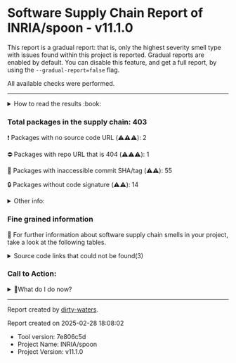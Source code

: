 
# Software Supply Chain Report of INRIA/spoon - v11.1.0


This report is a gradual report: that is, only the highest severity smell type with issues found within this project is reported.
Gradual reports are enabled by default. You can disable this feature, and get a full report, by using the `--gradual-report=false` flag.

All available checks were performed.

---


<details>
    <summary>How to read the results :book: </summary>
    
 Dirty-waters has analyzed your project dependencies and found different categories for each of them:

    
 - ⚠️⚠️⚠️ : high severity 

    
 - ⚠️⚠️: medium severity 

    
 - ⚠️: low severity 

</details>
        

 ### Total packages in the supply chain: 403


:heavy_exclamation_mark: Packages with no source code URL (⚠️⚠️⚠️): 2

:no_entry: Packages with repo URL that is 404 (⚠️⚠️⚠️): 1

:wrench: Packages with inaccessible commit SHA/tag (⚠️⚠️): 55

:lock: Packages without code signature (⚠️⚠️): 14


<details>
    <summary>Other info:</summary>
    
- Source code repo is not hosted on GitHub:  87

    This could be due, for example, to the package being hosted on a different platform.

    This does not mean that the source code URL is invalid.

    However, for non-GitHub repositories, not all checks can currently be performed.

|   index | package_name                                                       | github_url                                                                               | command         |
|--------:|:-------------------------------------------------------------------|:-----------------------------------------------------------------------------------------|:----------------|
|       1 | org.ow2.asm:asm@9.6                                                | https://gitlab.ow2.org/asm/asm/                                                          | resolve-plugins |
|       2 | org.eclipse.aether:aether-spi@1.0.0.v20140518                      | http://git.eclipse.org/c/aether/aether-core.git/tree/aether-spi/                         | resolve-plugins |
|       3 | org.eclipse.aether:aether-impl@1.0.0.v20140518                     | http://git.eclipse.org/c/aether/aether-core.git/tree/aether-impl/                        | resolve-plugins |
|       4 | org.eclipse.aether:aether-api@1.0.0.v20140518                      | http://git.eclipse.org/c/aether/aether-core.git/tree/aether-api/                         | resolve-plugins |
|       5 | org.eclipse.sisu:org.eclipse.sisu.plexus@0.3.5                     | http://git.eclipse.org/c/sisu/org.eclipse.sisu.plexus.git/tree/org.eclipse.sisu.plexus/  | resolve-plugins |
|       6 | javax.annotation:javax.annotation-api@1.2                          | http://java.net/projects/glassfish/sources/svn/show/tags/javax.annotation-api-1.2        | resolve-plugins |
|       7 | org.eclipse.sisu:org.eclipse.sisu.inject@0.3.5                     | http://git.eclipse.org/c/sisu/org.eclipse.sisu.inject.git/tree/org.eclipse.sisu.inject/  | resolve-plugins |
|       8 | javax.inject:javax.inject@1                                        | http://code.google.com/p/atinject/source/checkout                                        | resolve         |
|       9 | aopalliance:aopalliance@1.0                                        | null object or invalid expression                                                        | resolve-plugins |
|      10 | com.google.guava:guava@16.0.1                                      | http://code.google.com/p/guava-libraries/source/browse/guava                             | resolve-plugins |
|      11 | org.sonatype.plexus:plexus-sec-dispatcher@1.3                      | No_repo_info_found                                                                       | resolve-plugins |
|      12 | org.sonatype.plexus:plexus-cipher@1.4                              | No_repo_info_found                                                                       | resolve-plugins |
|      13 | org.eclipse.aether:aether-util@1.0.0.v20140518                     | http://git.eclipse.org/c/aether/aether-core.git/tree/aether-util/                        | resolve-plugins |
|      14 | commons-io:commons-io@2.6                                          | https://git-wip-us.apache.org/repos/asf?p=commons-io.git                                 | resolve-plugins |
|      15 | org.apache.commons:commons-compress@1.20                           | https://gitbox.apache.org/repos/asf?p=commons-compress.git                               | resolve-plugins |
|      16 | org.tukaani:xz@1.9                                                 | https://git.tukaani.org/?p=xz-java.git                                                   | resolve-plugins |
|      17 | org.codehaus.plexus:plexus-i18n@1.0-beta-10                        | http://fisheye.codehaus.org/browse/plexus/plexus-components/tags/plexus-i18n-1.0-beta-10 | resolve-plugins |
|      18 | org.apache.xbean:xbean-reflect@3.7                                 | http://svn.apache.org/viewvc/geronimo/xbean/tags/xbean-3.7/xbean-reflect                 | resolve-plugins |
|      19 | com.google.collections:google-collections@1.0                      | http://code.google.com/p/google-collections/source/browse/                               | resolve-plugins |
|      20 | org.apache.commons:commons-lang3@3.8.1                             | https://git-wip-us.apache.org/repos/asf?p=commons-lang.git                               | resolve-plugins |
|      21 | org.apache.commons:commons-text@1.3                                | https://git-wip-us.apache.org/repos/asf?p=commons-text.git                               | resolve-plugins |
|      22 | commons-logging:commons-logging@1.2                                | http://svn.apache.org/repos/asf/commons/proper/logging/trunk                             | resolve-plugins |
|      23 | commons-codec:commons-codec@1.11                                   | http://svn.apache.org/viewvc/commons/proper/codec/trunk                                  | resolve-plugins |
|      24 | org.apache.velocity:velocity@1.7                                   | http://svn.apache.org/viewvc/velocity/engine/trunk                                       | resolve-plugins |
|      25 | commons-lang:commons-lang@2.4                                      | http://svn.apache.org/viewvc/commons/proper/lang/trunk                                   | resolve-plugins |
|      26 | org.apache.velocity:velocity-tools@2.0                             | http://svn.apache.org/repos/asf/velocity/tools/trunk                                     | resolve-plugins |
|      27 | commons-beanutils:commons-beanutils@1.7.0                          | null object or invalid expression                                                        | resolve-plugins |
|      28 | commons-digester:commons-digester@1.8                              | http://svn.apache.org/repos/asf/jakarta/commons/proper/digester/trunk                    | resolve-plugins |
|      29 | commons-chain:commons-chain@1.1                                    | http://svn.apache.org/viewcvs.cgi                                                        | resolve-plugins |
|      30 | dom4j:dom4j@1.1                                                    | null object or invalid expression                                                        | resolve-plugins |
|      31 | oro:oro@2.0.8                                                      | null object or invalid expression                                                        | resolve-plugins |
|      32 | commons-collections:commons-collections@3.2.2                      | http://svn.apache.org/viewvc/commons/proper/collections/trunk                            | resolve-plugins |
|      33 | javax.servlet:javax.servlet-api@3.1.0                              | http://java.net/projects/glassfish/sources/svn/show/tags/javax.servlet-api-3.1.0         | resolve-plugins |
|      34 | org.apache.commons:commons-lang3@3.14.0                            | https://gitbox.apache.org/repos/asf?p=commons-lang.git                                   | resolve-plugins |
|      35 | org.apache.commons:commons-text@1.11.0                             | https://gitbox.apache.org/repos/asf?p=commons-text.git                                   | resolve-plugins |
|      36 | org.eclipse.jgit:org.eclipse.jgit@5.13.3.202401111512-r            | https://git.eclipse.org/r/plugins/gitiles/jgit/jgit/org.eclipse.jgit                     | resolve-plugins |
|      37 | org.eclipse.jgit:org.eclipse.jgit.ssh.apache@5.13.3.202401111512-r | https://git.eclipse.org/r/plugins/gitiles/jgit/jgit/org.eclipse.jgit.ssh.apache          | resolve-plugins |
|      38 | commons-io:commons-io@2.11.0                                       | https://gitbox.apache.org/repos/asf?p=commons-io.git                                     | resolve-plugins |
|      39 | com.google.code.findbugs:jsr305@2.0.0                              | http://findbugs.googlecode.com/svn/trunk/                                                | resolve-plugins |
|      40 | org.ow2.asm:asm@5.0.3                                              | http://svn.forge.objectweb.org/cgi-bin/viewcvs.cgi/asm/trunk/asm/                        | resolve-plugins |
|      41 | org.ow2.asm:asm-commons@5.0.3                                      | http://svn.forge.objectweb.org/cgi-bin/viewcvs.cgi/asm/trunk/asm-commons/                | resolve-plugins |
|      42 | org.ow2.asm:asm-tree@5.0.3                                         | http://svn.forge.objectweb.org/cgi-bin/viewcvs.cgi/asm/trunk/asm-tree/                   | resolve-plugins |
|      43 | commons-lang:commons-lang@1.0                                      | null object or invalid expression                                                        | resolve-plugins |
|      44 | de.tototec:de.tototec.cmdoption@0.2.0                              | http://cmdoption.tototec.de/svn/cmdoption                                                | resolve-plugins |
|      45 | org.apache.commons:commons-text@1.12.0                             | https://gitbox.apache.org/repos/asf?p=commons-text.git                                   | resolve-plugins |
|      46 | commons-io:commons-io@2.15.1                                       | https://gitbox.apache.org/repos/asf?p=commons-io.git                                     | resolve-plugins |
|      47 | org.apache.commons:commons-compress@1.26.1                         | https://gitbox.apache.org/repos/asf?p=commons-compress.git                               | resolve-plugins |
|      48 | org.ow2.asm:asm@9.7                                                | https://gitlab.ow2.org/asm/asm/                                                          | resolve-plugins |
|      49 | org.sonatype.plexus:plexus-build-api@0.0.7                         | http://svn.sonatype.org/spice/tags/plexus-build-api-0.0.7                                | resolve-plugins |
|      50 | org.apache.velocity:velocity-engine-core@2.4                       | https://gitbox.apache.org/repos/asf?p=velocity-engine.git/velocity-engine-core           | resolve-plugins |
|      51 | org.apache.velocity.tools:velocity-tools-generic@3.1               | https://gitbox.apache.org/repos/asf?p=velocity-tools.git/velocity-tools-generic          | resolve-plugins |
|      52 | commons-beanutils:commons-beanutils@1.9.4                          | http://svn.apache.org/viewvc/commons/proper/beanutils/tags/BEANUTILS_1_9_3_RC3           | resolve-plugins |
|      53 | org.apache.commons:commons-digester3@3.2                           | http://svn.apache.org/viewvc/commons/proper/digester/tags/DIGESTER3_3_2_RC2              | resolve-plugins |
|      54 | org.apache.commons:commons-lang3@3.17.0                            | https://gitbox.apache.org/repos/asf?p=commons-lang.git                                   | resolve-plugins |
|      55 | org.apache.commons:commons-compress@1.26.2                         | https://gitbox.apache.org/repos/asf?p=commons-compress.git                               | resolve-plugins |
|      56 | commons-io:commons-io@2.18.0                                       | https://gitbox.apache.org/repos/asf?p=commons-io.git                                     | resolve-plugins |
|      57 | org.apache.bcel:bcel@6.10.0                                        | https://gitbox.apache.org/repos/asf?p=commons-bcel.git                                   | resolve-plugins |
|      58 | org.apache.commons:commons-collections4@4.4                        | https://git-wip-us.apache.org/repos/asf?p=commons-collections.git                        | resolve-plugins |
|      59 | commons-io:commons-io@2.16.1                                       | https://gitbox.apache.org/repos/asf?p=commons-io.git                                     | resolve         |
|      60 | commons-validator:commons-validator@1.9.0                          | https://gitbox.apache.org/repos/asf/commons-validator                                    | resolve-plugins |
|      61 | commons-digester:commons-digester@2.1                              | http://svn.apache.org/viewvc/commons/proper/digester/tags/DIGESTER_2_1_RC2               | resolve-plugins |
|      62 | commons-logging:commons-logging@1.3.2                              | https://gitbox.apache.org/repos/asf/commons-logging                                      | resolve-plugins |
|      63 | org.apache.maven:maven-core@3.1.0                                  | https://git-wip-us.apache.org/repos/asf?p=maven.git/maven-core                           | resolve-plugins |
|      64 | org.apache.maven:maven-settings@3.1.0                              | https://git-wip-us.apache.org/repos/asf?p=maven.git/maven-settings                       | resolve-plugins |
|      65 | org.apache.maven:maven-settings-builder@3.1.0                      | https://git-wip-us.apache.org/repos/asf?p=maven.git/maven-settings-builder               | resolve-plugins |
|      66 | org.apache.maven:maven-repository-metadata@3.1.0                   | https://git-wip-us.apache.org/repos/asf?p=maven.git/maven-repository-metadata            | resolve-plugins |
|      67 | org.apache.maven:maven-model-builder@3.1.0                         | https://git-wip-us.apache.org/repos/asf?p=maven.git/maven-model-builder                  | resolve-plugins |
|      68 | org.apache.maven:maven-aether-provider@3.1.0                       | https://git-wip-us.apache.org/repos/asf?p=maven.git/maven-aether-provider                | resolve-plugins |
|      69 | org.eclipse.aether:aether-spi@0.9.0.M2                             | http://git.eclipse.org/c/aether/aether-core.git/tree/aether-spi/                         | resolve-plugins |
|      70 | org.eclipse.aether:aether-impl@0.9.0.M2                            | http://git.eclipse.org/c/aether/aether-core.git/tree/aether-impl/                        | resolve-plugins |
|      71 | org.eclipse.aether:aether-api@0.9.0.M2                             | http://git.eclipse.org/c/aether/aether-core.git/tree/aether-api/                         | resolve-plugins |
|      72 | org.eclipse.aether:aether-util@0.9.0.M2                            | http://git.eclipse.org/c/aether/aether-core.git/tree/aether-util/                        | resolve-plugins |
|      73 | org.apache.maven:maven-artifact@3.1.0                              | https://git-wip-us.apache.org/repos/asf?p=maven.git/maven-artifact                       | resolve-plugins |
|      74 | org.apache.maven:maven-plugin-api@3.1.0                            | https://git-wip-us.apache.org/repos/asf?p=maven.git/maven-plugin-api                     | resolve-plugins |
|      75 | org.apache.maven:maven-model@2.2.1                                 | http://svn.apache.org/viewvc/maven/maven-2/tags/maven-2.2.1/maven-model                  | resolve-plugins |
|      76 | com.google.code.findbugs:jsr305@3.0.2                              | https://code.google.com/p/jsr-305/                                                       | resolve         |
|      77 | com.google.j2objc:j2objc-annotations@1.3                           | http://svn.sonatype.org/spice/tags/oss-parent-7/j2objc-annotations                       | resolve-plugins |
|      78 | net.sf.saxon:Saxon-HE@10.6                                         | https://dev.saxonica.com/repos/archive/opensource/                                       | resolve-plugins |
|      79 | org.apache.maven.shared:maven-shared-incremental@1.1               | http://svn.apache.org/viewvc/maven/shared/tags/maven-shared-incremental-1.1              | resolve-plugins |
|      80 | org.eclipse.jgit:org.eclipse.jgit@6.7.0.202309050840-r             | https://git.eclipse.org/r/plugins/gitiles/jgit/jgit/org.eclipse.jgit                     | resolve-plugins |
|      81 | org.apache.commons:commons-lang3@3.12.0                            | https://gitbox.apache.org/repos/asf?p=commons-lang.git                                   | resolve-plugins |
|      82 | org.ow2.asm:asm@9.4                                                | https://gitlab.ow2.org/asm/asm/                                                          | resolve-plugins |
|      83 | org.apache.maven.shared:maven-invoker@2.0.11                       | http://svn.apache.org/viewvc/maven/shared/tags/maven-invoker-2.0.11                      | resolve-plugins |
|      84 | com.martiansoftware:jsap@2.1                                       | http://jsap.cvs.sourceforge.net/jsap/                                                    | resolve         |
|      85 | org.apache.commons:commons-compress@1.27.0                         | https://gitbox.apache.org/repos/asf?p=commons-compress.git                               | resolve         |
|      86 | org.apache.commons:commons-lang3@3.16.0                            | https://gitbox.apache.org/repos/asf?p=commons-lang.git                                   | resolve         |
|      87 | org.kohsuke.metainf-services:metainf-services@1.11                 | http://metainf-services.kohsuke.org/                                                     | resolve         |
</details>

### Fine grained information

:dolphin: For further information about software supply chain smells in your project, take a look at the following tables.

<details>
<summary>Source code links that could not be found(3)</summary>
    


|   index | package_name                                  | github_url                    | github_exists   | command         |
|--------:|:----------------------------------------------|:------------------------------|:----------------|:----------------|
|       1 | org.sonatype.plexus:plexus-sec-dispatcher@1.3 | No_repo_info_found            |                 | resolve-plugins |
|       2 | org.sonatype.plexus:plexus-cipher@1.4         | No_repo_info_found            |                 | resolve-plugins |
|       3 | org.iq80.snappy:snappy@0.4                    | https://github.com/dain/snapy | False           | resolve-plugins |
</details>


### Call to Action:

                      
<details>
    <summary>👻What do I do now? </summary>
        For packages without source code & accessible release tags:  

        Pull Request to the maintainer of dependency, requesting correct repository metadata and proper tagging. 

        
For deprecated packages:

        1. Confirm the maintainer’s deprecation intention 
        2. Check for not deprecated versions
        
For packages without provenance:

        Open an issue in the dependency’s repository to request the inclusion of provenance and build attestation in the CI/CD pipeline. 
        
For packages that are forks

        Inspect the package and its GitHub repository to verify the fork is not malicious. 

        
For packages without code signature:

        Open an issue in the dependency’s repository to request the inclusion of code signature in the CI/CD pipeline. 

        
For packages with invalid code signature:

        It's recommended to verify the code signature and contact the maintainer to fix the issue. 

</details>



---

Report created by [dirty-waters](https://github.com/chains-project/dirty-waters/).

Report created on 2025-02-28 18:08:02
- Tool version: 7e806c5d
- Project Name: INRIA/spoon
- Project Version: v11.1.0
